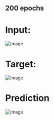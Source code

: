 ## 200 epochs

# Input:
![image](https://github.com/user-attachments/assets/de69bfa1-1416-4807-9018-1a49ab973a6b)


# Target:
![image](https://github.com/user-attachments/assets/8a202cfe-c54a-4bb1-8583-c2d874d46d63)

# Prediction
![image](https://github.com/user-attachments/assets/a0c27ddd-fa8a-4087-898a-8e71dba1da39)

